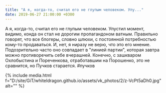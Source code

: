 ```yaml
---
title: "А я, когда-то, считал его не глупым человеком. Упу..."
date: 2019-06-27 21:00:00 +0300
---
```


А я, когда-то, считал его не глупым человеком. Упустил момент, видимо, конда он стал не дорогим пропагандоном ватным. Правильно говорят, что все блогеры, словно шлюхи, с постоянной потребностью кому-то продаваться. И, нет, я ниразу не верю, что это его мнение. Подозрительно часто оно совпадает в "линией партии", которая завтра можно противоречить себе вчерашней.
Конечно, с зашкваром Охлобыстина и Пореченкова, отработавшим на Порошенко, это не сравнится, но Пучков старается.
#пучков

{% include media.html f="D:/site/GiT/whiteldragon.github.io/assets/vk_photos/2/z-VcPt5aDh0.jpg" alt="" %}
